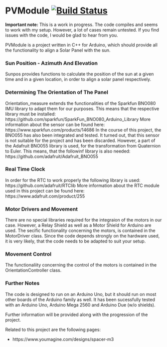 # PVModule [![Build Status](https://travis-ci.org/Agent0Mess/PVModule.svg?branch=master)](https://travis-ci.org/Agent0Mess/PVModule)
<b>Important note:</b> This is a work in progress. The code compiles and seems to work with my setup. However, a lot
of cases remain untested. If you find issues with the code, I would be glad to hear from you.

PVModule is a project written in C++ for Arduino, which should provide all the functionality to align a Solar Panel with the sun.

<h3> Sun Position - Azimuth And Elevation </h3>
Sunpos provides functions to calculate the position of the sun at a given time and in a given location,
in order to align a solar panel respectively. 

<h3> Determining The Orientation of The Panel </h3>
Orientation_measure extends the functionalities of the Sparkfun BNO080 IMU library to adapt them for our purposes.
This means that the respective library must be installed: https://github.com/sparkfun/SparkFun_BNO080_Arduino_Library
More information about the sensor can be found here: https://www.sparkfun.com/products/14686
In the course of this project, the BNO055 has also been integrated and tested. It turned out, that this sensor
is not suitable for the project and has been discarded. However, a part of the Adafruit BNO055 library is used,
for the transformation from Quaternion to Euler. This means, that the followinf library is also needed:  https://github.com/adafruit/Adafruit_BNO055


<h3> Real Time Clock </h3>
In order for the RTC to work properly the following library is used: https://github.com/adafruit/RTClib
More information about the RTC module used in this project can be found here: https://www.adafruit.com/product/255

<h3> Motor Drivers and Movement </h3>
There are no special libraries required for the integraion of the motors in our case. However, a Relay Shield as well
as a Motor Shield for Arduino are used. The secific functionality concerning the motors, is contained in the MotorDriver class. Since the code depends strongly on the hardware used, it is very likely, that the code needs to be adapted to suit
your setup.

<h3> Movement Control </h3>
The functionaliity concerning the control of the motors is contained in the OrientationController class.

<h3> Further Notes </h3>
The code is designed to run on an Arduino Uno, but it should run on most other boards of the Arduino family as well.
It has been sucessfully tested with an Arduino Uno, Arduino Mega 2560 and Arduino Due (w/o shields).

Further information will be provided along with the progression of the project.

Related to this project are the following pages:
<ul>
  <li>https://www.youmagine.com/designs/spacer-m3</li>
</ul>
  

